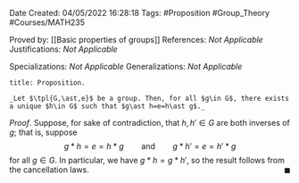 <div class="topSpace"></div>

Date Created: 04/05/2022 16:28:18
Tags: #Proposition #Group_Theory #Courses/MATH235

Proved by: [[Basic properties of groups]]
References: _Not Applicable_
Justifications: _Not Applicable_

Specializations: _Not Applicable_
Generalizations: _Not Applicable_

``` ad-Proposition
title: Proposition.

_Let $\tpl{G,\ast,e}$ be a group. Then, for all $g\in G$, there exists a unique $h\in G$ such that $g\ast h=e=h\ast g$._

```

_Proof_. Suppose, for sake of contradiction, that $h,h'\in G$ are both inverses of $g$; that is, suppose
$$\begin{equation}
    g\ast h=e=h\ast g\ \ \ \ \ \ \ \ \textrm{and}\ \ \ \ \ \ \ \ g\ast h'=e=h'\ast g
\end{equation}$$
for all $g\in G$. In particular, we have $g\ast h=g\ast h'$, so the result follows from the cancellation laws.<span style="float:right;">$\blacksquare$</span>
